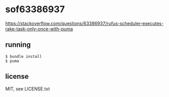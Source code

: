 
# sof63386937

https://stackoverflow.com/questions/63386937/rufus-scheduler-executes-rake-task-only-once-with-puma

## running

```
$ bundle install
$ puma
```

## license

MIT, see LICENSE.txt

